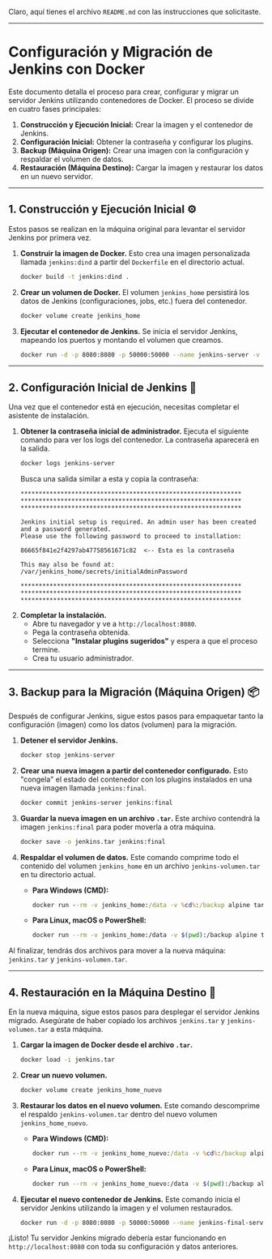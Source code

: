 Claro, aquí tienes el archivo `README.md` con las instrucciones que solicitaste.

-----

# Configuración y Migración de Jenkins con Docker

Este documento detalla el proceso para crear, configurar y migrar un servidor Jenkins utilizando contenedores de Docker. El proceso se divide en cuatro fases principales:

1.  **Construcción y Ejecución Inicial:** Crear la imagen y el contenedor de Jenkins.
2.  **Configuración Inicial:** Obtener la contraseña y configurar los plugins.
3.  **Backup (Máquina Origen):** Crear una imagen con la configuración y respaldar el volumen de datos.
4.  **Restauración (Máquina Destino):** Cargar la imagen y restaurar los datos en un nuevo servidor.

-----

## 1\. Construcción y Ejecución Inicial ⚙️

Estos pasos se realizan en la máquina original para levantar el servidor Jenkins por primera vez.

1.  **Construir la imagen de Docker.**
    Esto crea una imagen personalizada llamada `jenkins:dind` a partir del `Dockerfile` en el directorio actual.

    ```bash
    docker build -t jenkins:dind .
    ```

2.  **Crear un volumen de Docker.**
    El volumen `jenkins_home` persistirá los datos de Jenkins (configuraciones, jobs, etc.) fuera del contenedor.

    ```bash
    docker volume create jenkins_home
    ```

3.  **Ejecutar el contenedor de Jenkins.**
    Se inicia el servidor Jenkins, mapeando los puertos y montando el volumen que creamos.

    ```bash
    docker run -d -p 8080:8080 -p 50000:50000 --name jenkins-server -v jenkins_home:/var/jenkins_home jenkins:dind
    ```

-----

## 2\. Configuración Inicial de Jenkins 🔑

Una vez que el contenedor está en ejecución, necesitas completar el asistente de instalación.

1.  **Obtener la contraseña inicial de administrador.**
    Ejecuta el siguiente comando para ver los logs del contenedor. La contraseña aparecerá en la salida.
    ```bash
    docker logs jenkins-server
    ```
    Busca una salida similar a esta y copia la contraseña:
    ```log
    *************************************************************
    *************************************************************
    *************************************************************

    Jenkins initial setup is required. An admin user has been created and a password generated.
    Please use the following password to proceed to installation:

    86665f841e2f4297ab47758561671c82  <-- Esta es la contraseña

    This may also be found at: /var/jenkins_home/secrets/initialAdminPassword

    *************************************************************
    *************************************************************
    *************************************************************
    ```
2.  **Completar la instalación.**
      * Abre tu navegador y ve a `http://localhost:8080`.
      * Pega la contraseña obtenida.
      * Selecciona **"Instalar plugins sugeridos"** y espera a que el proceso termine.
      * Crea tu usuario administrador.

-----

## 3\. Backup para la Migración (Máquina Origen) 📦

Después de configurar Jenkins, sigue estos pasos para empaquetar tanto la configuración (imagen) como los datos (volumen) para la migración.

1.  **Detener el servidor Jenkins.**

    ```bash
    docker stop jenkins-server
    ```

2.  **Crear una nueva imagen a partir del contenedor configurado.**
    Esto "congela" el estado del contenedor con los plugins instalados en una nueva imagen llamada `jenkins:final`.

    ```bash
    docker commit jenkins-server jenkins:final
    ```

3.  **Guardar la nueva imagen en un archivo `.tar`.**
    Este archivo contendrá la imagen `jenkins:final` para poder moverla a otra máquina.

    ```bash
    docker save -o jenkins.tar jenkins:final
    ```

4.  **Respaldar el volumen de datos.**
    Este comando comprime todo el contenido del volumen `jenkins_home` en un archivo `jenkins-volumen.tar` en tu directorio actual.

      * **Para Windows (CMD):**
        ```cmd
        docker run --rm -v jenkins_home:/data -v %cd%:/backup alpine tar cvf /backup/jenkins-volumen.tar -C /data .
        ```
      * **Para Linux, macOS o PowerShell:**
        ```bash
        docker run --rm -v jenkins_home:/data -v $(pwd):/backup alpine tar cvf /backup/jenkins-volumen.tar -C /data .
        ```

Al finalizar, tendrás dos archivos para mover a la nueva máquina: `jenkins.tar` y `jenkins-volumen.tar`.

-----

## 4\. Restauración en la Máquina Destino 🚚

En la nueva máquina, sigue estos pasos para desplegar el servidor Jenkins migrado. Asegúrate de haber copiado los archivos `jenkins.tar` y `jenkins-volumen.tar` a esta máquina.

1.  **Cargar la imagen de Docker desde el archivo `.tar`.**

    ```bash
    docker load -i jenkins.tar
    ```

2.  **Crear un nuevo volumen.**

    ```bash
    docker volume create jenkins_home_nuevo
    ```

3.  **Restaurar los datos en el nuevo volumen.**
    Este comando descomprime el respaldo `jenkins-volumen.tar` dentro del nuevo volumen `jenkins_home_nuevo`.

      * **Para Windows (CMD):**
        ```cmd
        docker run --rm -v jenkins_home_nuevo:/data -v %cd%:/backup alpine tar xvf /backup/jenkins-volumen.tar -C /data
        ```
      * **Para Linux, macOS o PowerShell:**
        ```bash
        docker run --rm -v jenkins_home_nuevo:/data -v $(pwd):/backup alpine tar xvf /backup/jenkins-volumen.tar -C /data
        ```

4.  **Ejecutar el nuevo contenedor de Jenkins.**
    Este comando inicia el servidor Jenkins utilizando la imagen y el volumen restaurados.

    ```bash
    docker run -d -p 8080:8080 -p 50000:50000 --name jenkins-final-server -v jenkins_home_nuevo:/var/jenkins_home jenkins:final
    ```

¡Listo\! Tu servidor Jenkins migrado debería estar funcionando en `http://localhost:8080` con toda su configuración y datos anteriores.